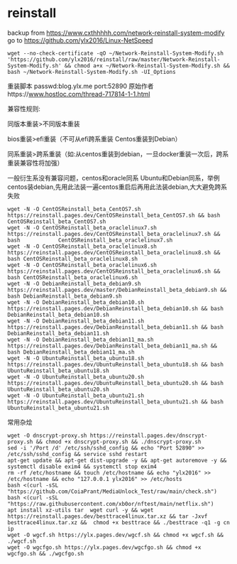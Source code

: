 # reinstall

backup from https://www.cxthhhhh.com/network-reinstall-system-modify
<br>
go to https://github.com/ylx2016/Linux-NetSpeed

    wget --no-check-certificate -qO ~/Network-Reinstall-System-Modify.sh 'https://github.com/ylx2016/reinstall/raw/master/Network-Reinstall-System-Modify.sh' && chmod a+x ~/Network-Reinstall-System-Modify.sh && bash ~/Network-Reinstall-System-Modify.sh -UI_Options


重装脚本 passwd:blog.ylx.me     port:52890
原始作者https://www.hostloc.com/thread-717814-1-1.html

兼容性规则:

同版本重装>不同版本重装

bios重装>efi重装（不可从efi跨系重装 Centos重装到Debian）

同系重装>跨系重装（如:从centos重装到debian，一旦docker重装一次后，跨系重装兼容性将加强）

一般衍生系没有兼容问题，centos和oracle同系 Ubuntu和Debian同系，举例centos装debian,先用此法装一遍centos重启后再用此法装debian,大大避免跨系失败

    wget -N -O CentOSReinstall_beta_CentOS7.sh https://reinstall.pages.dev/CentOSReinstall_beta_CentOS7.sh && bash CentOSReinstall_beta_CentOS7.sh
    wget -N -O CentOSReinstall_beta_oraclelinux7.sh https://reinstall.pages.dev/CentOSReinstall_beta_oraclelinux7.sh && bash            CentOSReinstall_beta_oraclelinux7.sh
    wget -N -O CentOSReinstall_beta_oraclelinux8.sh https://reinstall.pages.dev/CentOSReinstall_beta_oraclelinux8.sh && bash CentOSReinstall_beta_oraclelinux8.sh
    wget -N -O CentOSReinstall_beta_oraclelinux6.sh https://reinstall.pages.dev/CentOSReinstall_beta_oraclelinux6.sh && bash CentOSReinstall_beta_oraclelinux6.sh
    wget -N -O DebianReinstall_beta_debian9.sh https://reinstall.pages.dev/master/DebianReinstall_beta_debian9.sh && bash DebianReinstall_beta_debian9.sh
    wget -N -O DebianReinstall_beta_debian10.sh https://reinstall.pages.dev/DebianReinstall_beta_debian10.sh && bash DebianReinstall_beta_debian10.sh
    wget -N -O DebianReinstall_beta_debian11.sh https://reinstall.pages.dev/DebianReinstall_beta_debian11.sh && bash DebianReinstall_beta_debian11.sh
    wget -N -O DebianReinstall_beta_debian11_ma.sh https://reinstall.pages.dev/DebianReinstall_beta_debian11_ma.sh && bash DebianReinstall_beta_debian11_ma.sh
    wget -N -O UbuntuReinstall_beta_ubuntu18.sh  https://reinstall.pages.dev/UbuntuReinstall_beta_ubuntu18.sh && bash UbuntuReinstall_beta_ubuntu18.sh
    wget -N -O UbuntuReinstall_beta_ubuntu20.sh  https://reinstall.pages.dev/UbuntuReinstall_beta_ubuntu20.sh && bash UbuntuReinstall_beta_ubuntu20.sh
    wget -N -O UbuntuReinstall_beta_ubuntu21.sh  https://reinstall.pages.dev/UbuntuReinstall_beta_ubuntu21.sh && bash UbuntuReinstall_beta_ubuntu21.sh
常用杂烩

    wget -O dnscrypt-proxy.sh https://reinstall.pages.dev/dnscrypt-proxy.sh && chmod +x dnscrypt-proxy.sh && ./dnscrypt-proxy.sh
    sed -i '/Port /d' /etc/ssh/sshd_config && echo "Port 52890" >> /etc/ssh/sshd_config && service sshd restart
    apt-get update && apt-get dist-upgrade -y && apt-get autoremove -y && systemctl disable exim4 && systemctl stop exim4
    rm -rf /etc/hostname && touch /etc/hostname && echo "ylx2016" >> /etc/hostname && echo "127.0.0.1 ylx2016" >> /etc/hosts
    bash <(curl -sSL "https://github.com/CoiaPrant/MediaUnlock_Test/raw/main/check.sh")
    bash <(curl -sSL "https://raw.githubusercontent.com/xb0or/nftest/main/netflix.sh")
    apt install xz-utils tar  wget curl -y && wget https://reinstall.pages.dev/besttrace4linux.tar.xz && tar -Jxvf besttrace4linux.tar.xz &&  chmod +x besttrace && ./besttrace -q1 -g cn ip
    wget -O wgcf.sh https://ylx.pages.dev/wgcf.sh && chmod +x wgcf.sh && ./wgcf.sh
    wget -O wgcfgo.sh https://ylx.pages.dev/wgcfgo.sh && chmod +x wgcfgo.sh && ./wgcfgo.sh
